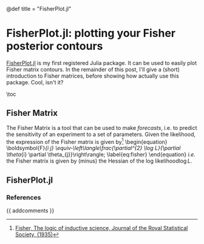 @def title = "FisherPlot.jl"

# FisherPlot.jl: plotting your Fisher posterior contours

[FisherPlot.jl](https://github.com/marcobonici/FisherPlot.jl) is my first registered Julia package. It can be used to easily plot Fisher matrix contours. In the remainder of this post, I'll give a (short) introduction to Fisher matrices, before showing how actually use this package. Cool, isn't it?




\toc

## Fisher Matrix
The Fisher Matrix is a tool that can be used to make _forecasts_, i.e. to predict the sensitivity of an experiment to a set of parameters. Given the likelihood, the expression of the Fisher matrix is given by[^fisher]
\begin{equation}
\boldsymbol{F}_{i j} \equiv-\left\langle\frac{\partial^{2} \log L}{\partial \theta_{i} \partial \theta_{j}}\right\rangle;
\label{eq:fisher}
\end{equation}
_i.e._ the Fisher matrix is given by (minus) the Hessian of the log likelihood$\log L$.

## FisherPlot.jl


### References
[^fisher]: [Fisher, The logic of inductive science, Journal of the Royal Statistical Society, (1935)](https://www.jstor.org/stable/2342435?origin=JSTOR-pdf)

{{ addcomments }}
